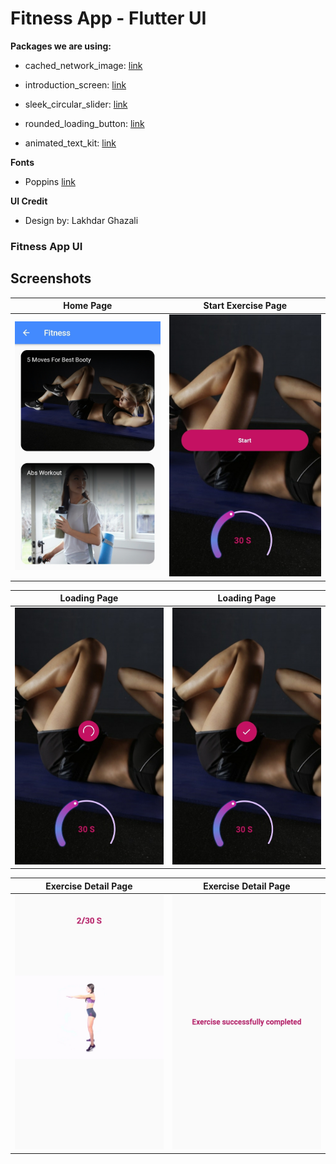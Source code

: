 # Fitness App - Flutter UI

**Packages we are using:**

- cached_network_image: [link](https://pub.dev/packages/cached_network_image)

- introduction_screen: [link](https://pub.dev/packages/introduction_screen)

- sleek_circular_slider: [link](https://pub.dev/packages/sleek_circular_slider)

- rounded_loading_button: [link](https://pub.dev/packages/rounded_loading_button)

- animated_text_kit: [link](https://pub.dev/packages/animated_text_kit)


**Fonts**

- Poppins [link](https://fonts.google.com/specimen/Poppins)

**UI Credit**

- Design by: Lakhdar Ghazali

### Fitness App UI

## Screenshots

 Home Page              |  Start Exercise Page 
:-------------------------:|:-------------------------:
![](assets/screenApp/homeScreen.jpg?raw=true)|![](assets/screenApp/startScreen.jpg?raw=true)

 Loading Page              |  Loading Page 
:-------------------------:|:-------------------------:
![](assets/screenApp/loadingScreen.jpg?raw=true)|![](assets/screenApp/doneScreen.jpg?raw=true)

 Exercise Detail Page              |  Exercise Detail Page 
:-------------------------:|:-------------------------:
![](assets/screenApp/exerciseScreen.jpg?raw=true)|![](assets/screenApp/completedScreen.jpg?raw=true)






